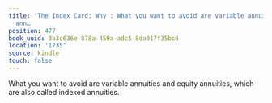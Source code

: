 ```yaml
---
title: 'The Index Card: Why : What you want to avoid are variable annuities and equity
  ann…'
position: 477
book_uuid: 3b3c636e-878a-459a-adc5-8da017f35bc6
location: '1735'
source: kindle
touch: false
---
```


What you want to avoid are variable annuities and equity annuities, which are also called indexed annuities.